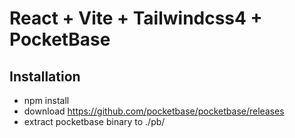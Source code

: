 # React + Vite + Tailwindcss4 + PocketBase

## Installation

- npm install
- download https://github.com/pocketbase/pocketbase/releases
- extract pocketbase binary to ./pb/

